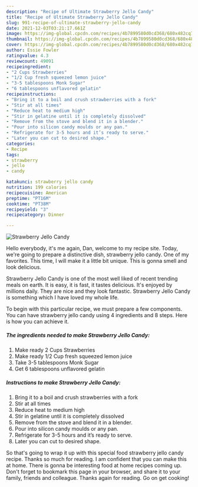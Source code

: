 ```yaml
---
description: "Recipe of Ultimate Strawberry Jello Candy"
title: "Recipe of Ultimate Strawberry Jello Candy"
slug: 991-recipe-of-ultimate-strawberry-jello-candy
date: 2021-12-03T03:21:17.661Z
image: https://img-global.cpcdn.com/recipes/4b7899580d0cd368/680x482cq70/strawberry-jello-candy-recipe-main-photo.jpg
thumbnail: https://img-global.cpcdn.com/recipes/4b7899580d0cd368/680x482cq70/strawberry-jello-candy-recipe-main-photo.jpg
cover: https://img-global.cpcdn.com/recipes/4b7899580d0cd368/680x482cq70/strawberry-jello-candy-recipe-main-photo.jpg
author: Essie Fowler
ratingvalue: 4.3
reviewcount: 49091
recipeingredient:
- "2 Cups Strawberries"
- "1/2 Cup fresh squeezed lemon juice"
- "3-5 tablespoons Monk Sugar"
- "6 tablespoons unflavored gelatin"
recipeinstructions:
- "Bring it to a boil and crush strawberries with a fork"
- "Stir at all times"
- "Reduce heat to medium high"
- "Stir in gelatine until it is completely dissolved"
- "Remove from the stove and blend it in a blender."
- "Pour into silicon candy moulds or any pan."
- "Refrigerate for 3-5 hours and it’s ready to serve."
- "Later you can cut to desired shape."
categories:
- Recipe
tags:
- strawberry
- jello
- candy

katakunci: strawberry jello candy 
nutrition: 199 calories
recipecuisine: American
preptime: "PT16M"
cooktime: "PT38M"
recipeyield: "3"
recipecategory: Dinner

---
```



![Strawberry Jello Candy](https://img-global.cpcdn.com/recipes/4b7899580d0cd368/680x482cq70/strawberry-jello-candy-recipe-main-photo.jpg)

Hello everybody, it's me again, Dan, welcome to my recipe site. Today, we're going to prepare a distinctive dish, strawberry jello candy. One of my favorites. This time, I will make it a little bit unique. This is gonna smell and look delicious.



Strawberry Jello Candy is one of the most well liked of recent trending meals on earth. It is easy, it is fast, it tastes delicious. It's enjoyed by millions daily. They are nice and they look fantastic. Strawberry Jello Candy is something which I have loved my whole life.


To begin with this particular recipe, we must prepare a few components. You can have strawberry jello candy using 4 ingredients and 8 steps. Here is how you can achieve it.

<!--inarticleads1-->

##### The ingredients needed to make Strawberry Jello Candy:

1. Make ready 2 Cups Strawberries
1. Make ready 1/2 Cup fresh squeezed lemon juice
1. Take 3-5 tablespoons Monk Sugar
1. Get 6 tablespoons unflavored gelatin




<!--inarticleads2-->

##### Instructions to make Strawberry Jello Candy:

1. Bring it to a boil and crush strawberries with a fork
1. Stir at all times
1. Reduce heat to medium high
1. Stir in gelatine until it is completely dissolved
1. Remove from the stove and blend it in a blender.
1. Pour into silicon candy moulds or any pan.
1. Refrigerate for 3-5 hours and it’s ready to serve.
1. Later you can cut to desired shape.




So that's going to wrap it up with this special food strawberry jello candy recipe. Thanks so much for reading. I am confident that you can make this at home. There is gonna be interesting food at home recipes coming up. Don't forget to bookmark this page in your browser, and share it to your family, friends and colleague. Thanks again for reading. Go on get cooking!

